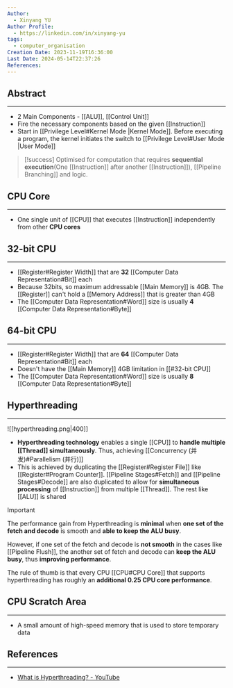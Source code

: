 ```yaml
---
Author:
  - Xinyang YU
Author Profile:
  - https://linkedin.com/in/xinyang-yu
tags:
  - computer_organisation
Creation Date: 2023-11-19T16:36:00
Last Date: 2024-05-14T22:37:26
References:
---
```

## Abstract
---
- 2 Main Components - [[ALU]],  [[Control Unit]]
- Fire the necessary components based on the given [[Instruction]]
- Start in [[Privilege Level#Kernel Mode |Kernel Mode]]. Before executing a program, the kernel initiates the switch to [[Privilege Level#User Mode |User Mode]]

>[!success] 
> Optimised for computation that requires **sequential execution**(One [[Instruction]] after another [[Instruction]]), [[Pipeline Branching]] and logic.


## CPU Core
---
- One single unit of [[CPU]] that executes [[Instruction]] independently from other **CPU cores**

## 32-bit CPU
---
- [[Register#Register Width]] that are **32** [[Computer Data Representation#Bit]] each
- Because 32bits, so maximum addressable [[Main Memory]] is 4GB. The [[Register]] can't hold a [[Memory Address]] that is greater than 4GB
- The [[Computer Data Representation#Word]] size is usually **4** [[Computer Data Representation#Byte]]

## 64-bit CPU
---
- [[Register#Register Width]] that are **64** [[Computer Data Representation#Bit]] each
- Doesn't have the [[Main Memory]] 4GB limitation in [[#32-bit CPU]]
- The [[Computer Data Representation#Word]] size is usually **8** [[Computer Data Representation#Byte]]

## Hyperthreading
---

![[hyperthreading.png|400]]

- **Hyperthreading technology** enables a single [[CPU]] to **handle multiple [[Thread]] simultaneously**. Thus, achieving [[Concurrency (并发)#Parallelism (并行)]] 
- This is achieved by duplicating the [[Register#Register File]] like [[Register#Program Counter]]. [[Pipeline Stages#Fetch]] and [[Pipeline Stages#Decode]] are also duplicated to allow for **simultaneous processing** of [[Instruction]] from multiple [[Thread]]. The rest like [[ALU]] is shared

>[!important]
> The performance gain from Hyperthreading is **minimal** when **one set of the fetch and decode** is smooth and **able to keep the ALU busy**. 
> 
> However, if one set of the fetch and decode is **not smooth** in the cases like [[Pipeline Flush]], the another set of fetch and decode can **keep the ALU busy**, thus **improving performance**.
> 
> The rule of thumb is that every CPU [[CPU#CPU Core]] that supports hyperthreading has roughly an **additional $0.25$ CPU core performance**.




## CPU Scratch Area
---
- A small amount of high-speed memory that is used to store temporary data



## References
---
- [What is Hyperthreading? - YouTube](https://www.youtube.com/watch?v=mSZpDF-zUoI)
